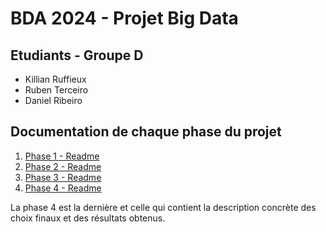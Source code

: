 # BDA 2024 - Projet Big Data

## Etudiants - Groupe D
- Killian Ruffieux
- Ruben Terceiro
- Daniel Ribeiro

## Documentation de chaque phase du projet
1. [Phase 1 - Readme](./docs/Phase1_Readme.md)
2. [Phase 2 - Readme](./docs/Phase2_Readme.md)
3. [Phase 3 - Readme](./docs/Phase3_Readme.md)
4. [Phase 4 - Readme](./docs/Phase4_Readme.md)

La phase 4 est la dernière et celle qui contient la description concrète des choix finaux et des résultats obtenus.

